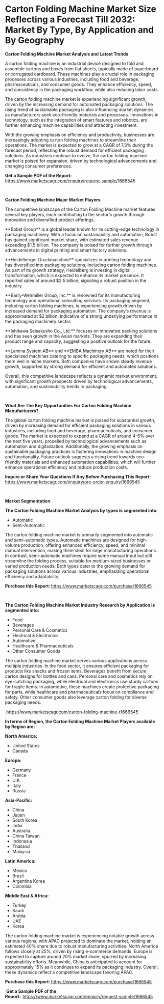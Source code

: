 <p><h1>Carton Folding Machine Market Size Reflecting a Forecast Till 2032: Market By Type, By Application and By Geography</h1></p><p><strong>Carton Folding Machine Market Analysis and Latest Trends</strong></p>
<p><p>A carton folding machine is an industrial device designed to fold and assemble cartons and boxes from flat sheets, typically made of paperboard or corrugated cardboard. These machines play a crucial role in packaging processes across various industries, including food and beverage, pharmaceuticals, and consumer goods. They enhance efficiency, speed, and consistency in the packaging workflow, while also reducing labor costs.</p><p>The carton folding machine market is experiencing significant growth, driven by the increasing demand for automated packaging solutions. The rising trend of sustainable packaging is also influencing market dynamics, as manufacturers seek eco-friendly materials and processes. Innovations in technology, such as the integration of smart features and robotics, are further enhancing machine capabilities and attracting investment.</p><p>With the growing emphasis on efficiency and productivity, businesses are increasingly adopting carton folding machines to streamline their operations. The market is expected to grow at a CAGR of 7.3% during the forecast period, reflecting the robust demand for efficient packaging solutions. As industries continue to evolve, the carton folding machine market is poised for expansion, driven by technological advancements and changing consumer preferences.</p></p>
<p><strong>Get a Sample PDF of the Report:&nbsp;</strong> <a href="https://www.marketscagr.com/enquiry/request-sample/1666545?utm_campaign=2637&utm_medium=2&utm_source=Github&utm_content=ia&utm_term=16042025&utm_id=carton-folding-machine">https://www.marketscagr.com/enquiry/request-sample/1666545</a></p>
<p>&nbsp;</p>
<p><strong>Carton Folding Machine Major Market Players</strong></p>
<p><p>The competitive landscape of the Carton Folding Machine market features several key players, each contributing to the sector's growth through innovation and diversified product offerings. </p><p>**Bobst Group** is a global leader known for its cutting-edge technology in packaging machinery. With a focus on sustainability and automation, Bobst has gained significant market share, with estimated sales revenue exceeding $1.5 billion. The company is poised for further growth through advancements in digital printing and smart factory solutions.</p><p>**Heidelberger Druckmaschine** specializes in printing technology and has diversified into packaging solutions, including carton folding machines. As part of its growth strategy, Heidelberg is investing in digital transformation, which is expected to enhance its market presence. It reported sales of around $2.5 billion, signaling a robust position in the industry.</p><p>**Barry-Wehmiller Group, Inc.** is renowned for its manufacturing technology and operational consulting services. Its packaging segment, including carton folding machines, is experiencing growth driven by increased demand for packaging automation. The company’s revenue is approximated at $2 billion, indicative of a strong underlying performance in the packaging machinery sector.</p><p>**Ishikawa Seisakusho Co., Ltd.** focuses on innovative packing solutions and has seen growth in the Asian markets. They are expanding their product range and capacity, suggesting a positive outlook for the future.</p><p>**Lamina System AB** and **EMBA Machinery AB** are noted for their specialized machines catering to specific packaging needs, which positions them well in niche markets. Both companies have shown steady revenue growth, supported by strong demand for efficient and automated solutions.</p><p>Overall, this competitive landscape reflects a dynamic market environment, with significant growth prospects driven by technological advancements, automation, and sustainability trends in packaging.</p></p>
<p>&nbsp;</p>
<p><strong>What Are The Key Opportunities For Carton Folding Machine Manufacturers?</strong></p>
<p><p>The global carton folding machine market is poised for substantial growth, driven by increasing demand for efficient packaging solutions in various industries, including food and beverage, pharmaceuticals, and consumer goods. The market is expected to expand at a CAGR of around 4-6% over the next five years, propelled by technological advancements such as automation and digitalization. Additionally, the growing emphasis on sustainable packaging practices is fostering innovations in machine design and functionality. Future outlook suggests a rising trend towards eco-friendly materials and enhanced automation capabilities, which will further enhance operational efficiency and reduce production costs.</p></p>
<p><strong>Inquire or Share Your Questions If Any Before Purchasing This Report:</strong> <a href="https://www.marketscagr.com/enquiry/pre-order-enquiry/1666545?utm_campaign=2637&utm_medium=2&utm_source=Github&utm_content=ia&utm_term=16042025&utm_id=carton-folding-machine">https://www.marketscagr.com/enquiry/pre-order-enquiry/1666545</a></p>
<p>&nbsp;</p>
<p><strong>Market Segmentation</strong></p>
<p><strong>The Carton Folding Machine Market Analysis by types is segmented into:</strong></p>
<p><ul><li>Automatic</li><li>Semi-Automatic</li></ul></p>
<p><p>The carton folding machine market is primarily segmented into automatic and semi-automatic types. Automatic machines are designed for high-volume production, offering enhanced efficiency, speed, and minimal manual intervention, making them ideal for large manufacturing operations. In contrast, semi-automatic machines require some manual input but still streamline the folding process, suitable for medium-sized businesses or varied production needs. Both types cater to the growing demand for packaging solutions across various industries, emphasizing operational efficiency and adaptability.</p></p>
<p><strong>Purchase this Report:&nbsp;</strong><a href="https://www.marketscagr.com/purchase/1666545?utm_campaign=2637&utm_medium=2&utm_source=Github&utm_content=ia&utm_term=16042025&utm_id=carton-folding-machine">https://www.marketscagr.com/purchase/1666545</a></p>
<p>&nbsp;</p>
<p><strong>The Carton Folding Machine Market Industry Research by Application is segmented into:</strong></p>
<p><ul><li>Food</li><li>Beverages</li><li>Personal Care & Cosmetics</li><li>Electrical & Electronics</li><li>Automotive</li><li>Healthcare & Pharmaceuticals</li><li>Other Consumer Goods</li></ul></p>
<p><p>The carton folding machine market serves various applications across multiple industries. In the food sector, it ensures efficient packaging for products like snacks and frozen items. Beverages benefit from secure carton designs for bottles and cans. Personal care and cosmetics rely on eye-catching packaging, while electrical and electronics use sturdy cartons for fragile items. In automotive, these machines create protective packaging for parts, while healthcare and pharmaceuticals focus on compliance and safety. Other consumer goods also leverage carton folding for diverse packaging needs.</p></p>
<p><a href="https://www.marketscagr.com/carton-folding-machine-r1666545?utm_campaign=2637&utm_medium=2&utm_source=Github&utm_content=ia&utm_term=16042025&utm_id=carton-folding-machine">&nbsp;https://www.marketscagr.com/carton-folding-machine-r1666545</a></p>
<p><strong>In terms of Region, the Carton Folding Machine Market Players available by Region are:</strong></p>
<p>
    <p> <strong> North America: </strong>
        <ul>
            <li>United States</li>
            <li>Canada</li>
        </ul>
        </p> 
    <p> <strong> Europe: </strong>
        <ul>
            <li>Germany</li>
            <li>France</li>
            <li>U.K.</li>
            <li>Italy</li>
            <li>Russia</li>
        </ul>
        </p> 
    <p> <strong> Asia-Pacific: </strong>
        <ul>
            <li>China</li>
            <li>Japan</li>
            <li>South Korea</li>
            <li>India</li>
            <li>Australia</li>
            <li>China Taiwan</li>
            <li>Indonesia</li>
            <li>Thailand</li>
            <li>Malaysia</li>
        </ul>
        </p> 
    <p> <strong> Latin America: </strong>
        <ul>
            <li>Mexico</li>
            <li>Brazil</li>
            <li>Argentina Korea</li>
            <li>Colombia</li>
        </ul>
        </p> 
    <p> <strong> Middle East & Africa: </strong>
        <ul>
            <li>Turkey</li>
            <li>Saudi</li>
            <li>Arabia</li>
            <li>UAE</li>
            <li>Korea</li>
        </ul>
    </p>
    </p>
<p><p>The carton folding machine market is experiencing notable growth across various regions, with APAC projected to dominate the market, holding an estimated 40% share due to robust manufacturing activities. North America follows closely at 25%, driven by rising e-commerce demands. Europe is expected to capture around 20% market share, spurred by increasing sustainability efforts. Meanwhile, China is anticipated to account for approximately 15% as it continues to expand its packaging industry. Overall, these dynamics reflect a competitive landscape favoring APAC.</p></p>
<p><strong>Purchase this Report: </strong><a href="https://www.marketscagr.com/purchase/1666545?utm_campaign=2637&utm_medium=2&utm_source=Github&utm_content=ia&utm_term=16042025&utm_id=carton-folding-machine">https://www.marketscagr.com/purchase/1666545</a></p>
<p>&nbsp;<strong>Get a Sample PDF of the Report:&nbsp;&nbsp;</strong><a href="https://www.marketscagr.com/enquiry/request-sample/1666545?utm_campaign=2637&utm_medium=2&utm_source=Github&utm_content=ia&utm_term=16042025&utm_id=carton-folding-machine">https://www.marketscagr.com/enquiry/request-sample/1666545</a></p>
<p><strong></strong></p>
<p><p></p><p></p><p></p></p>